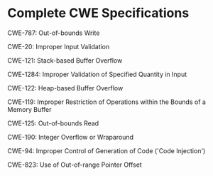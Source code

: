

# Complete CWE Specifications

CWE-787: Out-of-bounds Write

CWE-20: Improper Input Validation

CWE-121: Stack-based Buffer Overflow

CWE-1284: Improper Validation of Specified Quantity in Input

CWE-122: Heap-based Buffer Overflow

CWE-119: Improper Restriction of Operations within the Bounds of a Memory Buffer

CWE-125: Out-of-bounds Read

CWE-190: Integer Overflow or Wraparound

CWE-94: Improper Control of Generation of Code ('Code Injection')

CWE-823: Use of Out-of-range Pointer Offset